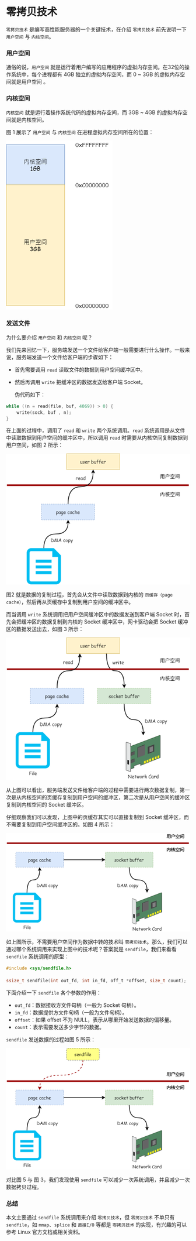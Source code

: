 # 零拷贝技术

`零拷贝技术` 是编写高性能服务器的一个关键技术，在介绍 `零拷贝技术` 前先说明一下 `用户空间` 与 `内核空间`。

### 用户空间

通俗的说，`用户空间` 就是运行着用户编写的应用程序的虚拟内存空间。在32位的操作系统中，每个进程都有 4GB 独立的虚拟内存空间，而 0 ~ 3GB 的虚拟内存空间就是用户空间 。

### 内核空间

`内核空间` 就是运行着操作系统代码的虚拟内存空间，而 3GB ~ 4GB 的虚拟内存空间就是内核空间。

图 1 展示了 `用户空间` 与 `内核空间` 在进程虚拟内存空间所在的位置：

![](./images/zerocopy/userspace-kernelspace.png)

### 发送文件

为什么要介绍 `用户空间` 和 `内核空间` 呢？

我们先来回忆一下，服务端发送一个文件给客户端一般需要进行什么操作。一般来说，服务端发送一个文件给客户端的步骤如下：

*   首先需要调用 `read` 读取文件的数据到用户空间缓冲区中。

*   然后再调用 `write` 把缓冲区的数据发送给客户端 Socket。

    伪代码如下：

```c
while ((n = read(file, buf, 4069)) > 0) {
    write(sock, buf , n);
}
```

在上面的过程中，调用了 `read` 和 `write` 两个系统调用。`read` 系统调用是从文件中读取数据到用户空间的缓冲区中，所以调用 `read` 时需要从内核空间复制数据到用户空间，如图 2 所示：

![](./images/zerocopy/read.png)

图2 就是数据的复制过程，首先会从文件中读取数据到内核的 `页缓存（page cache）`，然后再从页缓存中复制到用户空间的缓冲区中。

而当调用 `write` 系统调用把用户空间缓冲区中的数据发送到客户端 Socket 时，首先会把缓冲区的数据复制到内核的 Socket 缓冲区中，网卡驱动会把 Socket 缓冲区的数据发送出去，如图 3 所示：

![](./images/zerocopy/write.png)



从上图可以看出，服务端发送文件给客户端的过程中需要进行两次数据复制，第一次是从内核空间的页缓存复制到用户空间的缓冲区，第二次是从用户空间的缓冲区复制到内核空间的 Socket 缓冲区。

仔细观察我们可以发现，上图中的页缓存其实可以直接复制到 Socket 缓冲区，而不需要复制到用户空间缓冲区的。如图 4 所示：

![](./images/zerocopy/sendfile.png)



如上图所示，不需要用户空间作为数据中转的技术叫 `零拷贝技术`。那么，我们可以通过哪个系统调用来实现上图中的技术呢？答案就是 `sendfile`，我们来看看 `sendfile` 系统调用的原型：

```c
#include <sys/sendfile.h>

ssize_t sendfile(int out_fd, int in_fd, off_t *offset, size_t count);
```

下面介绍一下 `sendfile` 各个参数的作用：

*   `out_fd`：数据接收方文件句柄（一般为 Socket 句柄）。
*   `in_fd`：数据提供方文件句柄（一般为文件句柄）。
*   `offset`：如果 offset 不为 NULL，表示从哪里开始发送数据的偏移量。
*   `count`：表示需要发送多少字节的数据。

`sendfile` 发送数据的过程如图 5 所示：

![](./images/zerocopy/sendfile2.png)



对比图 5 与 图 3，我们发现使用 `sendfile` 可以减少一次系统调用，并且减少一次数据拷贝过程。

### 总结

本文主要通过 `sendfile` 系统调用来介绍 `零拷贝技术`，但 `零拷贝技术` 不单只有 `sendfile`，如 `mmap`、`splice` 和 `直接I/O` 等都是 `零拷贝技术` 的实现，有兴趣的可以参考 Linux 官方文档或相关资料。

